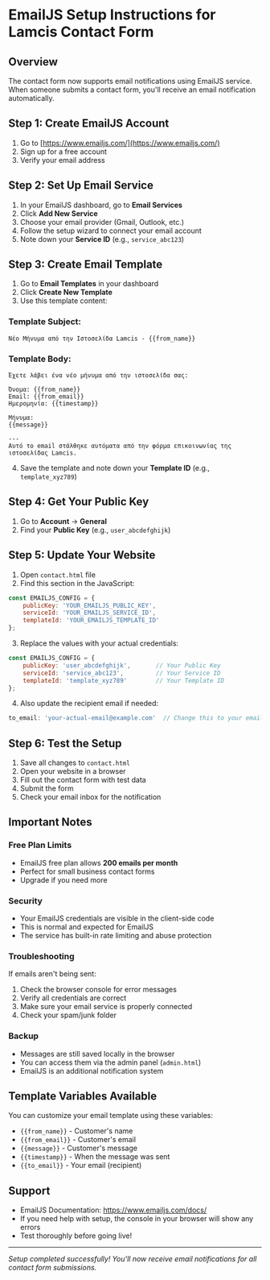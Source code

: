 # EmailJS Setup Instructions for Lamcis Contact Form

## Overview
The contact form now supports email notifications using EmailJS service. When someone submits a contact form, you'll receive an email notification automatically.

## Step 1: Create EmailJS Account
1. Go to [https://www.emailjs.com/](https://www.emailjs.com/)
2. Sign up for a free account
3. Verify your email address

## Step 2: Set Up Email Service
1. In your EmailJS dashboard, go to **Email Services**
2. Click **Add New Service**
3. Choose your email provider (Gmail, Outlook, etc.)
4. Follow the setup wizard to connect your email account
5. Note down your **Service ID** (e.g., `service_abc123`)

## Step 3: Create Email Template
1. Go to **Email Templates** in your dashboard
2. Click **Create New Template**
3. Use this template content:

### Template Subject:
```
Νέο Μήνυμα από την Ιστοσελίδα Lamcis - {{from_name}}
```

### Template Body:
```
Έχετε λάβει ένα νέο μήνυμα από την ιστοσελίδα σας:

Όνομα: {{from_name}}
Email: {{from_email}}
Ημερομηνία: {{timestamp}}

Μήνυμα:
{{message}}

---
Αυτό το email στάλθηκε αυτόματα από την φόρμα επικοινωνίας της ιστοσελίδας Lamcis.
```

4. Save the template and note down your **Template ID** (e.g., `template_xyz789`)

## Step 4: Get Your Public Key
1. Go to **Account** → **General**
2. Find your **Public Key** (e.g., `user_abcdefghijk`)

## Step 5: Update Your Website
1. Open `contact.html` file
2. Find this section in the JavaScript:
```javascript
const EMAILJS_CONFIG = {
    publicKey: 'YOUR_EMAILJS_PUBLIC_KEY',
    serviceId: 'YOUR_EMAILJS_SERVICE_ID',
    templateId: 'YOUR_EMAILJS_TEMPLATE_ID'
};
```

3. Replace the values with your actual credentials:
```javascript
const EMAILJS_CONFIG = {
    publicKey: 'user_abcdefghijk',       // Your Public Key
    serviceId: 'service_abc123',         // Your Service ID
    templateId: 'template_xyz789'        // Your Template ID
};
```

4. Also update the recipient email if needed:
```javascript
to_email: 'your-actual-email@example.com'  // Change this to your email
```

## Step 6: Test the Setup
1. Save all changes to `contact.html`
2. Open your website in a browser
3. Fill out the contact form with test data
4. Submit the form
5. Check your email inbox for the notification

## Important Notes

### Free Plan Limits
- EmailJS free plan allows **200 emails per month**
- Perfect for small business contact forms
- Upgrade if you need more

### Security
- Your EmailJS credentials are visible in the client-side code
- This is normal and expected for EmailJS
- The service has built-in rate limiting and abuse protection

### Troubleshooting
If emails aren't being sent:
1. Check the browser console for error messages
2. Verify all credentials are correct
3. Make sure your email service is properly connected
4. Check your spam/junk folder

### Backup
- Messages are still saved locally in the browser
- You can access them via the admin panel (`admin.html`)
- EmailJS is an additional notification system

## Template Variables Available
You can customize your email template using these variables:
- `{{from_name}}` - Customer's name
- `{{from_email}}` - Customer's email
- `{{message}}` - Customer's message
- `{{timestamp}}` - When the message was sent
- `{{to_email}}` - Your email (recipient)

## Support
- EmailJS Documentation: https://www.emailjs.com/docs/
- If you need help with setup, the console in your browser will show any errors
- Test thoroughly before going live!

---
*Setup completed successfully! You'll now receive email notifications for all contact form submissions.*